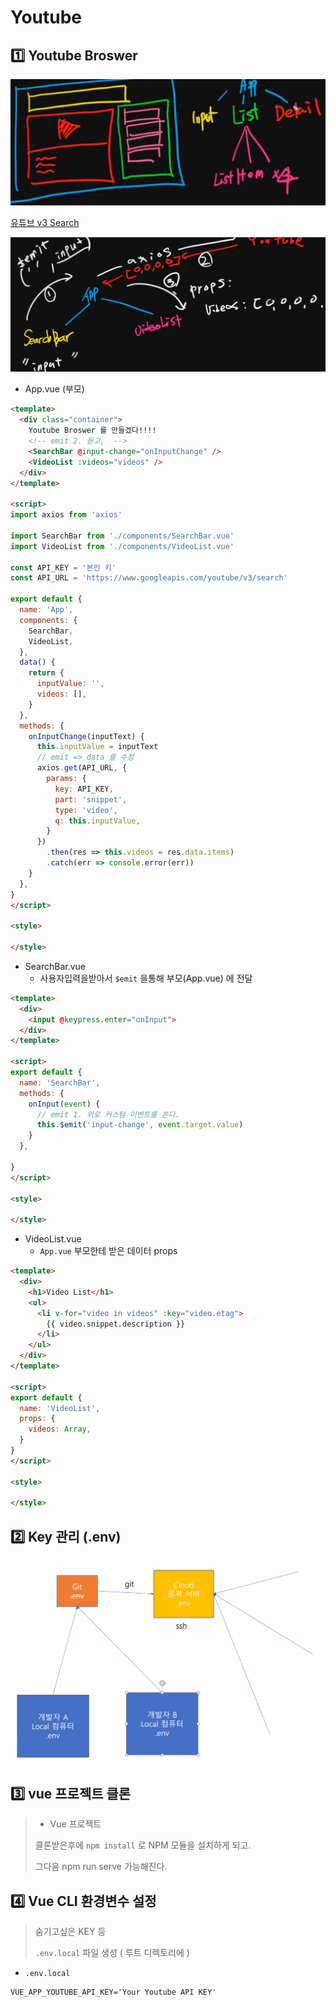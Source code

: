 # Youtube



## :one: Youtube Broswer

![image-20200601142039567](images/image-20200601142039567.png)



[유튜브 v3 Search](https://developers.google.com/youtube/v3/docs/search/list)





![image-20200601152506715](images/image-20200601152506715.png)





- App.vue (부모)

```html
<template>
  <div class="container">
    Youtube Broswer 를 만들겠다!!!!
    <!-- emit 2. 듣고,  -->
    <SearchBar @input-change="onInputChange" />
    <VideoList :videos="videos" />
  </div>
</template>

<script>
import axios from 'axios'

import SearchBar from './components/SearchBar.vue'
import VideoList from './components/VideoList.vue'

const API_KEY = '본인 키'
const API_URL = 'https://www.googleapis.com/youtube/v3/search'

export default {
  name: 'App',
  components: {
    SearchBar,
    VideoList,
  },
  data() {
    return {
      inputValue: '',
      videos: [],
    }
  },
  methods: {
    onInputChange(inputText) {
      this.inputValue = inputText
      // emit => data 를 수정
      axios.get(API_URL, {
        params: {
          key: API_KEY,
          part: 'snippet',
          type: 'video',
          q: this.inputValue,
        }
      })
        .then(res => this.videos = res.data.items)
        .catch(err => console.error(err))
    }
  },
}
</script>

<style>

</style>
```





- SearchBar.vue
  - 사용자입력을받아서 `$emit` 을통해 부모(App.vue) 에 전달

```html
<template>
  <div>
    <input @keypress.enter="onInput">
  </div>
</template>

<script>
export default {
  name: 'SearchBar',
  methods: {
    onInput(event) {
      // emit 1. 위로 커스텀 이벤트를 쏜다.
      this.$emit('input-change', event.target.value)
    }
  },

}
</script>

<style>

</style>
```



- VideoList.vue
  - `App.vue` 부모한테 받은 데이터 props

```html
<template>
  <div>
    <h1>Video List</h1>
    <ul>
      <li v-for="video in videos" :key="video.etag">
        {{ video.snippet.description }}
      </li>
    </ul>
  </div>
</template>

<script>
export default {
  name: 'VideoList',
  props: {
    videos: Array,
  }
}
</script>

<style>

</style>
```







## :two: Key 관리 (.env)

![image-20200601164234707](images/image-20200601164234707.png)









## :three: vue 프로젝트 클론

> - Vue 프로젝트
>
> 클론받은후에 `npm install` 로 NPM 모듈을 설치하게 되고. 
>
> 그다음 npm run serve 가능해진다.







## :four: Vue CLI 환경변수 설정

> 숨기고싶은 KEY 등
>
> `.env.local` 파일 생성 ( 루트 디렉토리에 )





- `.env.local`

```
VUE_APP_YOUTUBE_API_KEY='Your Youtube API KEY'
```

